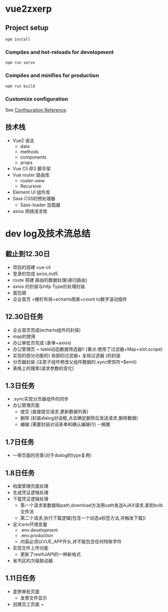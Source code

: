 # vue2zxerp

## Project setup

```
npm install
```

### Compiles and hot-reloads for development

```
npm run serve
```

### Compiles and minifies for production

```
npm run build
```

### Customize configuration

See [Configuration Reference](https://cli.vuejs.org/config/).

## 技术栈

+ Vue2 语法
    + data
    + methods
    + components
    + props
+ Vue Cli @3 脚手架
+ Vue router 路由库
    + router-view
    + Recursive
+ Element UI 组件库
+ Sass CSS的预处理器
    + Sass-loader 加载器
+ axios 网络请求库

# dev log及技术流总结

## 截止到12.30日

+ 项目的搭建 vue-cli
+ 登录的完成 axios,md5
+ route 搭建 路由的数据处理(递归路由)
+ axios 的封装与http Type的处理封装
+ 面包屑
+ 企业首页 =栅栏布局+echarts图表+count to数字滚动插件

## 12.30日任务

+ 企业首页完成(echarts组件的封装)
+ map的使用
+ 办公审批页完成 (表单+axios)
+ 办公管理页 + table动态数据筛选器!! (重点:使用了过滤器+Map+slot.scope)
+ 实现的部分功能的( 局部的过滤器+ 全局过滤器 )的封装
+ 分页器封装 (注意子组件修改父组件数据的.sync修饰符+$emit)
+ 表格上的搜索(请求参数的变化)

## 1.3日任务

+ .sync实现分页器组件的同步
+ 办公管理页面
    + 提交 (直接提交请求,更新数据列表)
    + 删除 (封装dialog对话框,点击确定删除后发送请求,删除数据)
    + 编辑 (需要封装对话表单和确认编辑行) --搁置

## 1.7日任务

+ 一审页面的完善(对于dialog的type复用)

## 1.8日任务

+ 档案管理页面处理
+ 生成凭证逻辑处理
+ 下载凭证逻辑处理
    + 第一个请求拿数据和path,download方法用oath发送AJAX请求,拿到bolb文件流
    + 第二个请求,执行下载逻辑[包含一个动态a标签方法,并触发下载])
+ 定义env环境变量
    + .env.development
    + .env.production
    + 内容必须以VUE_APP开头,并不能包含任何特殊字符
+ 实现文件上传功能
    + 更新了restfulAPI的一种新格式
+ 省市区的次级联动器

## 1.11日任务

+ 差旅审批页面
    + 发票文件显示
+ 创建员工页面
  + 
